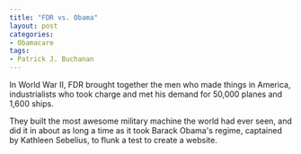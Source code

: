 ```yaml
---
title: "FDR vs. Obama"
layout: post
categories:
- Obamacare
tags:
- Patrick J. Buchanan
---
```


In World War II, FDR brought together the men who made things in America, industrialists who took charge and met his demand for 50,000 planes and 1,600 ships.

They built the most awesome military machine the world had ever seen, and did it in about as long a time as it took Barack Obama's regime, captained by Kathleen Sebelius, to flunk a test to create a website.

